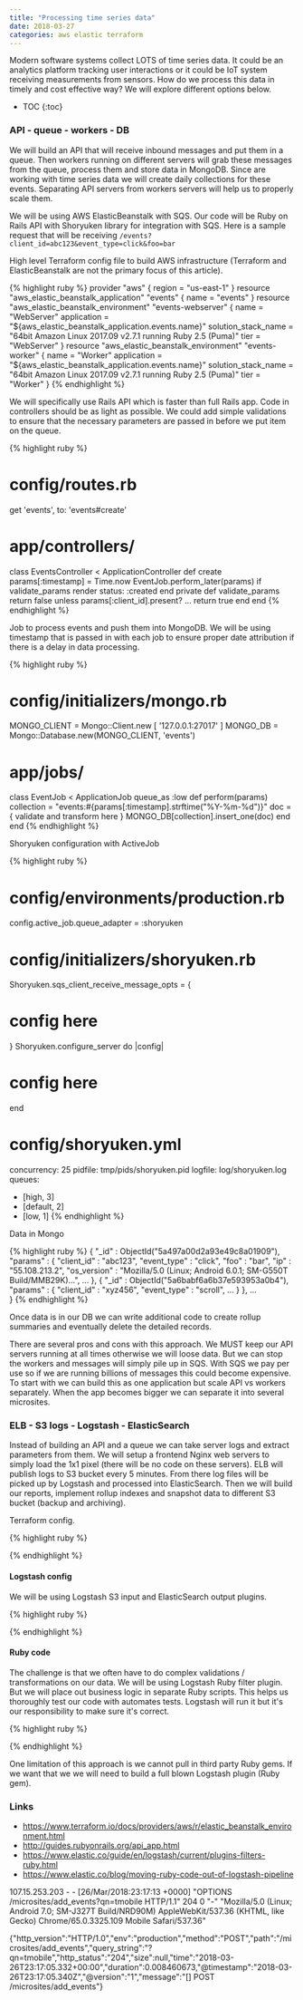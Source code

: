 ```yaml
---
title: "Processing time series data"
date: 2018-03-27
categories: aws elastic terraform
---
```


Modern software systems collect LOTS of time series data.  It could be an analytics platform tracking user interactions or it could be IoT system receiving measurements from sensors.  How do we process this data in timely and cost effective way?  We will explore different options below.  

* TOC
{:toc}

### API - queue - workers - DB

We will build an API that will receive inbound messages and put them in a queue.  Then workers running on different servers will grab these messages from the queue, process them and store data in MongoDB.  Since are working with time series data we will create daily collections for these events.  Separating API servers from workers servers will help us to properly scale them.    

We will be using AWS ElasticBeanstalk with SQS.  Our code will be Ruby on Rails API with Shoryuken library for integration with SQS.  Here is a sample request that will be receiving `/events?client_id=abc123&event_type=click&foo=bar`

High level Terraform config file to build AWS infrastructure (Terraform and ElasticBeanstalk are not the primary focus of this article).

{% highlight ruby %}
provider "aws" {
  region = "us-east-1"
}
resource "aws_elastic_beanstalk_application" "events" {
  name = "events"
}
resource "aws_elastic_beanstalk_environment" "events-webserver" {
  name                = "WebServer"
  application         = "${aws_elastic_beanstalk_application.events.name}"
  solution_stack_name = "64bit Amazon Linux 2017.09 v2.7.1 running Ruby 2.5 (Puma)"
  tier                = "WebServer"
}
resource "aws_elastic_beanstalk_environment" "events-worker" {
  name                = "Worker"
  application         = "${aws_elastic_beanstalk_application.events.name}"
  solution_stack_name = "64bit Amazon Linux 2017.09 v2.7.1 running Ruby 2.5 (Puma)"
  tier                = "Worker"
}
{% endhighlight %}

We will specifically use Rails API which is faster than full Rails app.  Code in controllers should be as light as possible.  We could add simple validations to ensure that the necessary parameters are passed in before we put item on the queue.  

{% highlight ruby %}
# config/routes.rb
get 'events', to: 'events#create'
# app/controllers/
class EventsController < ApplicationController
  def create
    params[:timestamp] = Time.now
    EventJob.perform_later(params) if validate_params
    render status: :created
  end
private
  def validate_params
    return false unless params[:client_id].present?
    ...
    return true
  end
end
{% endhighlight %}

Job to process events and push them into MongoDB.  We will be using timestamp that is passed in with each job to ensure proper date attribution if there is a delay in data processing.  

{% highlight ruby %}
# config/initializers/mongo.rb
MONGO_CLIENT = Mongo::Client.new [ '127.0.0.1:27017' ]
MONGO_DB = Mongo::Database.new(MONGO_CLIENT, 'events')
# app/jobs/
class EventJob < ApplicationJob
  queue_as :low
  def perform(params)
    collection = "events:#{params[:timestamp].strftime("%Y-%m-%d")}"
    doc = { validate and transform here }
    MONGO_DB[collection].insert_one(doc)
  end
end
{% endhighlight %}

Shoryuken configuration with ActiveJob

{% highlight ruby %}
# config/environments/production.rb
config.active_job.queue_adapter = :shoryuken
# config/initializers/shoryuken.rb
Shoryuken.sqs_client_receive_message_opts = {
  # config here
}
Shoryuken.configure_server do |config|
  # config here
end
# config/shoryuken.yml
concurrency: 25
pidfile: tmp/pids/shoryuken.pid
logfile: log/shoryuken.log
queues:
  - [high, 3]
  - [default, 2]
  - [low, 1]
{% endhighlight %}

Data in Mongo

{% highlight ruby %}
{
  "_id" : ObjectId("5a497a00d2a93e49c8a01909"),
  "params" : {
      "client_id" : "abc123",
      "event_type" : "click",
      "foo" : "bar",
      "ip" : "55.108.213.2",
      "os_version" : "Mozilla/5.0 (Linux; Android 6.0.1; SM-G550T Build/MMB29K)...",
      ...
  },
  {
    "_id" : ObjectId("5a6babf6a6b37e593953a0b4"),
    "params" : {
        "client_id" : "xyz456",
        "event_type" : "scroll",
        ...
    }
  },
  ...  
}
{% endhighlight %}

Once data is in our DB we can write additional code to create rollup summaries and eventually delete the detailed records.

There are several pros and cons with this approach.  We MUST keep our API servers running at all times otherwise we will loose data.  But we can stop the workers and messages will simply pile up in SQS.  With SQS we pay per use so if we are running billions of messages this could become expensive.  To start with we can build this as one application but scale API vs workers separately.  When the app becomes bigger we can separate it into several microsites.  

### ELB - S3 logs - Logstash - ElasticSearch

Instead of building an API and a queue we can take server logs and extract parameters from them.  We will setup a frontend Nginx web servers to simply load the 1x1 pixel (there will be no code on these servers).  ELB will publish logs to S3 bucket every 5 minutes.  From there log files will be picked up by Logstash and processed into ElasticSearch.  Then we will build our reports, implement rollup indexes and snapshot data to different S3 bucket (backup and archiving).

Terraform config.  

{% highlight ruby %}

{% endhighlight %}


#### Logstash config

We will be using Logstash S3 input and ElasticSearch output plugins.  

{% highlight ruby %}

{% endhighlight %}


#### Ruby code

The challenge is that we often have to do complex validations / transformations on our data.  We will be using Logstash Ruby filter plugin.  But we will place out business logic in separate Ruby scripts.  This helps us thoroughly test our code with automates tests.  Logstash will run it but it's our responsibility to make sure it's correct.  

{% highlight ruby %}

{% endhighlight %}

One limitation of this approach is we cannot pull in third party Ruby gems.  If we want that we we will need to build a full blown Logstash plugin (Ruby gem).  


### Links
* https://www.terraform.io/docs/providers/aws/r/elastic_beanstalk_environment.html
* http://guides.rubyonrails.org/api_app.html
* https://www.elastic.co/guide/en/logstash/current/plugins-filters-ruby.html
* https://www.elastic.co/blog/moving-ruby-code-out-of-logstash-pipeline



107.15.253.203 - - [26/Mar/2018:23:17:13 +0000] "OPTIONS /microsites/add_events?qn=tmobile HTTP/1.1" 204 0 "-" "Mozilla/5.0 (Linux; Android 7.0; SM-J327T Build/NRD90M) AppleWebKit/537.36 (KHTML, like Gecko) Chrome/65.0.3325.109 Mobile Safari/537.36"

{"http_version":"HTTP/1.0","env":"production","method":"POST","path":"/microsites/add_events","query_string":"?qn=tmobile","http_status":"204","size":null,"time":"2018-03-26T23:17:05.332+00:00","duration":0.008460673,"@timestamp":"2018-03-26T23:17:05.340Z","@version":"1","message":"[] POST /microsites/add_events"}

